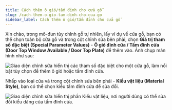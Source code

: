 ```yaml
---
title: Cách thêm ô gió/tấm đỉnh cho cửa gỗ
slug: /cach-them-o-gio-tam-dinh-cho-cua-go
sidebar_label: Cách thêm ô gió/tấm đỉnh cho cửa gỗ
---
```


Xin chào, trong mô-đun tùy chỉnh gỗ tự nhiên, lấy ví dụ về cửa gỗ, bạn có thể chọn toàn bộ cửa gỗ và trong cột chỉnh sửa bên phải, chọn **Giá trị tham số đặc biệt (Special Parameter Values)** - **Ô gió đỉnh cửa / Tấm đỉnh cửa (Door Top Window Available / Door Top Plate)** để thêm vào. Ảnh chụp màn hình như sau:

![Giao diện chỉnh sửa hiển thị các tham số đặc biệt cho một cửa gỗ, làm nổi bật tùy chọn để thêm ô gió hoặc tấm đỉnh cửa.](https://storage.googleapis.com/jegavn_kb/images/fd81f4fd-83fc-4ea4-9974-29270065685e.png)

Nhấp vào loại cửa và trong cột chỉnh sửa bên phải - **Kiểu vật liệu (Material Style)**, bạn có thể chọn kiểu tấm đỉnh cửa để sửa đổi.

![Giao diện chỉnh sửa hiển thị phần Kiểu vật liệu, nơi người dùng có thể sửa đổi kiểu dáng của tấm đỉnh cửa.](https://storage.googleapis.com/jegavn_kb/images/a6f1ca0e-fbc3-4e16-b513-a19935a0adee.png)